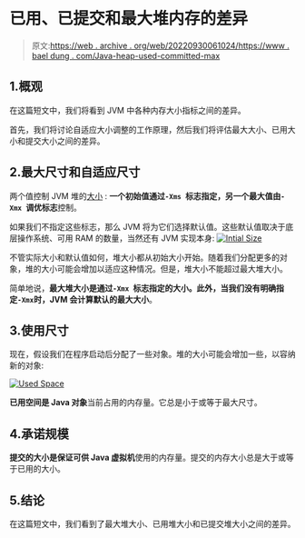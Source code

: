# 已用、已提交和最大堆内存的差异

> 原文:[https://web . archive . org/web/20220930061024/https://www . bael dung . com/Java-heap-used-committed-max](https://web.archive.org/web/20220930061024/https://www.baeldung.com/java-heap-used-committed-max)

## 1.概观

在这篇短文中，我们将看到 JVM 中各种内存大小指标之间的差异。

首先，我们将讨论自适应大小调整的工作原理，然后我们将评估最大大小、已用大小和提交大小之间的差异。

## 2.最大尺寸和自适应尺寸

两个值控制 JVM 堆的[大小](/web/20220701022151/https://www.baeldung.com/jvm-parameters) : **一个初始值通过`-Xms `标志指定，另一个最大值由`-Xmx `调优标志**控制。

如果我们不指定这些标志，那么 JVM 将为它们选择默认值。这些默认值取决于底层操作系统、可用 RAM 的数量，当然还有 JVM 实现本身: [![Intial Size](../Images/e9450de433ad878bd75a1d406b8903d3.png)](/web/20220701022151/https://www.baeldung.com/wp-content/uploads/2020/08/Intial-Size.png)

不管实际大小和默认值如何，堆大小都从初始大小开始。随着我们分配更多的对象，堆的大小可能会增加以适应这种情况。但是，堆大小不能超过最大堆大小。

简单地说，**最大堆大小是通过`-Xmx `标志指定的大小。此外，当我们没有明确指定`-Xmx`时，JVM 会计算默认的最大大小**。

## 3.使用尺寸

现在，假设我们在程序启动后分配了一些对象。堆的大小可能会增加一些，以容纳新的对象:

[![Used Space](../Images/9c1643c55444c2417824ff574c26d393.png)](/web/20220701022151/https://www.baeldung.com/wp-content/uploads/2020/08/Used-Space.png)

**已用空间是 Java 对象**当前占用的内存量。它总是小于或等于最大尺寸。

## 4.承诺规模

**提交的大小是保证可供 Java 虚拟机**使用的内存量。提交的内存大小总是大于或等于已用的大小。

## 5.结论

在这篇短文中，我们看到了最大堆大小、已用堆大小和已提交堆大小之间的差异。